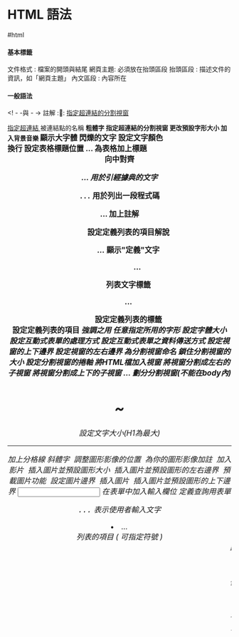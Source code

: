 # HTML 語法
#html
#### 基本標籤

文件格式 <html> </html>: 檔案的開頭與結尾
網頁主題<title> </title>: 必須放在抬頭區段
抬頭區段<head> </head>: 描述文件的資訊，如「網頁主題」
內文區段<body> </body>: 內容所在

#### 一般語法
<! - -與 - ->
註解
::tada::
<a href target>
指定超連結的分割視窗
	
<a href>
指定超連結
	
<a name=名稱>
被連結點的名稱
	
<b>
粗體字
	
<base target>
指定超連結的分割視窗
	
<basefont size>
更改預設字形大小
	
<bgsound src>
加入背景音樂
	
<big>
顯示大字體
	
<blink>
閃爍的文字
	
<body text link vlink>
設定文字顏色
	
<br>
換行
	
<caption align>
設定表格標題位置
	
<caption>...</caption>
為表格加上標題
	
<center>
向中對齊
	
<cite>...<cite>
用於引經據典的文字
	
<code>...</code>
用於列出一段程式碼
	
<comment>...</comment>
加上註解
	
<dd>
設定定義列表的項目解說
	
<dfn>...</dfn>
顯示"定義"文字
	
<dir>...</dir>
列表文字標籤
	
<dl>...</dl>
設定定義列表的標籤
	
<dt>
設定定義列表的項目
	
<em>
強調之用
	
<font face>
任意指定所用的字形
	
<font size>
設定字體大小
	
<form action>
設定互動式表單的處理方式
	
<form method>
設定互動式表單之資料傳送方式
	
<frame marginheight>
設定視窗的上下邊界
	
<frame marginwidth>
設定視窗的左右邊界
	
<frame name>
為分割視窗命名
	
<frame noresize>
鎖住分割視窗的大小
	
<frame scrolling>
設定分割視窗的捲軸
	
<frame src>
將HTML檔加入視窗
	
<frameset cols>
將視窗分割成左右的子視窗
	
<frameset rows>
將視窗分割成上下的子視窗
	
<frameset>...</frameset>
劃分分割視窗(不能在body內)
	
<h1>~<h6>
設定文字大小(H1為最大)
	
<hr>
加上分格線
	
<i>
斜體字
	
<img align>
調整圖形影像的位置
	
<img alt>
為你的圖形影像加註
	
<img dynsrc loop>
加入影片
	
<img height width>
插入圖片並預設圖形大小

<img hspace>
插入圖片並預設圖形的左右邊界
	
<img lowsrc>
預載圖片功能
	
<img src border>
設定圖片邊界
	
<img src>
插入圖片
	
<img vspace>
插入圖片並預設圖形的上下邊界
	
<input type name value>
在表單中加入輸入欄位
	
<isindex>
定義查詢用表單
	
<kbd>...</kbd>
表示使用者輸入文字
	
<li type>...</li>
列表的項目 ( 可指定符號 )
	
<marquee>
跑馬燈效果
	
<menu>...</menu>
條列文字標籤
	
<meta name="refresh" content url>
自動更新文件內容
	
<multiple>
可同時選擇多項的列表欄
	
<noframe>
定義不出現分割視窗的文字
	
<ol>...</ol>
有序號的列表
	
<option>
定義表單中列表欄的項目
	
<p align>
設定對齊方向
	
<p>
分段
	
<person>...</person>
顯示人名
	
<pre>
使用原有排列

<samp>...</samp>
用於引用字

<select>...</select>
在表單中定義列表欄

<small>
顯示小字體

<strike>
文字加橫線

<strong>
用於加強語氣

<sub>
下標字

<sup>
上標字

<table border=n>
調整表格的寬線高度

<table cellpadding>

調整資料欄位之邊界

<table cellspacing>
調整表格線的寬度

<table height>
調整表格的高度

<table width>
調整表格的寬度

<table>...</table>
產生表格的標籤

<td align>
調整表格欄位之左右對齊

<td bgcolor>
設定表格欄位之背景顏色

<td colspan rowspan>
表格欄位的合併

<td nowrap>
設定表格欄位不換行

<td valign>
調整表格欄位之上下對齊

<td width>
調整表格欄位寬度

<td>...</td>
定義表格的資料欄位

<textarea name rows cols>
表單中加入多少列的文字輸入欄

<textarea wrap>
決定文字輸入欄是自動否換行

<th>...</th>
定義表格的標頭欄位

<tr>...</tr>
定義表格每一行

<tt>
打字機字體

<u>
文字加底線

<ul type>...</ul>
無序號的列表 ( 可指定符號 )

<var>...</var>
用於顯示變數

